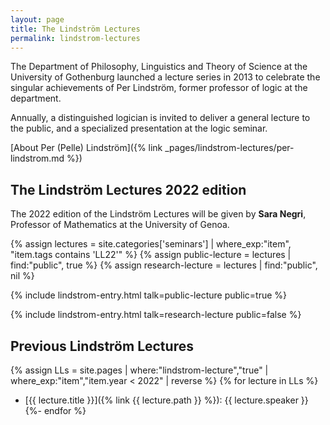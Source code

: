 ```yaml
---
layout: page
title: The Lindström Lectures
permalink: lindstrom-lectures
---
```


The Department of Philosophy, Linguistics and Theory of Science at the University of Gothenburg launched a lecture series in 2013 to celebrate the singular achievements of Per Lindström, former professor of logic at the department.

Annually, a distinguished logician is invited to deliver a general lecture to the public, and a specialized presentation at the logic seminar.

[About Per (Pelle) Lindström]({% link _pages/lindstrom-lectures/per-lindstrom.md %})

## The Lindström Lectures 2022 edition

The 2022 edition of the Lindström Lectures will be given by **Sara Negri**, Professor of Mathematics at the University of Genoa.

{% assign lectures = site.categories['seminars'] | where_exp:"item", "item.tags contains 'LL22'" %}
{% assign public-lecture = lectures | find:"public", true %}
{% assign research-lecture = lectures | find:"public", nil %}

{% include lindstrom-entry.html talk=public-lecture public=true %}

{% include lindstrom-entry.html talk=research-lecture public=false %}

## Previous Lindström Lectures

{% assign LLs = site.pages | where:"lindstrom-lecture","true" | where_exp:"item","item.year < 2022" | reverse %}
{% for lecture in LLs %}
* [{{ lecture.title }}]({% link {{ lecture.path }} %}): {{ lecture.speaker }}
{%- endfor %}
